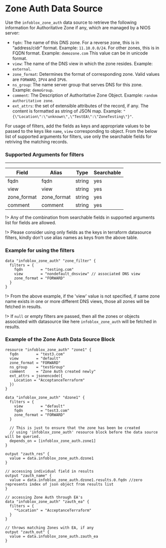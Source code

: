 # Zone Auth Data Source

Use the `infoblox_zone_auth` data source to retrieve the following information for Authoritative Zone if any, which are managed by a NIOS server:

* `fqdn`: The name of this DNS zone. For a reverse zone, this is in “address/cidr” format. Example: `11.10.0.0/24`. For other zones, this is in FQDN format. Example: `demozone.com` This value can be in unicode format.
* `view`: The name of the DNS view in which the zone resides. Example: `external`.
* `zone_format`: Determines the format of corresponding zone. Valid values are `FORWARD`, `IPV4` and `IPV6`.
* `ns_group`: The name server group that serves DNS for this zone. Example: `demoGroup`.
* `comment`: The Description of Authoritative Zone Object. Example: `random authoritative zone`.
* `ext_attrs`: the set of extensible attributes of the record, if any. The content is formatted as string of JSON map. Example: `"{\"Location\":\"unknown\",\"TestEA\":\"ZoneTesting\"}"`.

For usage of filters, add the fields as keys and appropriate values to be passed to the keys like `name`, `view` corresponding to object.
From the below list of supported arguments for filters,  use only the searchable fields for retriving the matching records.

### Supported Arguments for filters

-----
| Field       | Alias       | Type   | Searchable |
|-------------|-------------|--------|------------|
| fqdn        | fqdn        | string | yes        |
| view        | view        | string | yes        |
| zone_format | zone_format | string | yes        |
| comment     | comment     | string | yes        |

!> Any of the combination from searchable fields in supported arguments list for fields are allowed.

!> Please consider using only fields as the keys in terraform datasource filters, kindly don't use alias names as keys from the above table.

### Example for using the filters

```hcl
data "infoblox_zone_auth" "zone_filter" {
  filters = {
    fqdn        = "testing.com"
    view        = "nondefault_dnsview" // associated DNS view
    zone_format = "FORWARD"
  }
}
```

!> From the above example, if the 'view' value is not specified, if same zone name exists in one or more different DNS views, those
all zones will be fetched in results.

!> If `null` or empty filters are passed, then all the zones or objects associated with datasource like here `infoblox_zone_auth` will be fetched in results.

### Example of the Zone Auth Data Source Block

```hcl
resource "infoblox_zone_auth" "zone1" {
  fqdn        = "test3.com"
  view        = "default"
  zone_format = "FORWARD"
  ns_group    = "testGroup"
  comment     = "Zone Auth created newly"
  ext_attrs = jsonencode({
    Location = "AcceptanceTerraform"
  })
}

data "infoblox_zone_auth" "dzone1" {
  filters = {
    view        = "default"
    fqdn        = "test3.com"
    zone_format = "FORWARD"
  }

  // This is just to ensure that the zone has been be created
  // using 'infoblox_zone_auth' resource block before the data source will be queried.
  depends_on = [infoblox_zone_auth.zone1]
}

output "zauth_res" {
  value = data.infoblox_zone_auth.dzone1
}

// accessing individual field in results
output "zauth_name" {
  value = data.infoblox_zone_auth.dzone1.results.0.fqdn //zero represents index of json object from results list
}

// accessing Zone Auth through EA's
data "infoblox_zone_auth" "zauth_ea" {
  filters = {
    "*Location" = "AcceptanceTerraform"
  }
}

// throws matching Zones with EA, if any
output "zauth_out" {
  value = data.infoblox_zone_auth.zauth_ea
}
```
